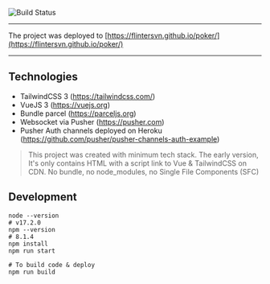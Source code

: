 ![Build Status](https://flintersvn.github.io/poker/badges/main/pipeline.svg)

---

The project was deployed to [https://flintersvn.github.io/poker/](https://flintersvn.github.io/poker/)

---

## Technologies

- TailwindCSS 3 (https://tailwindcss.com/)
- VueJS 3 (https://vuejs.org)
- Bundle parcel (https://parceljs.org)
- Websocket via Pusher (https://pusher.com)
- Pusher Auth channels deployed on Heroku (https://github.com/pusher/pusher-channels-auth-example)

> This project was created with minimum tech stack. The early version, It's only contains HTML with a script
link to Vue & TailwindCSS on CDN. No bundle, no node_modules, no Single File Components (SFC)


## Development

```
node --version
# v17.2.0
npm --version
# 8.1.4
npm install
npm run start

# To build code & deploy
npm run build
```